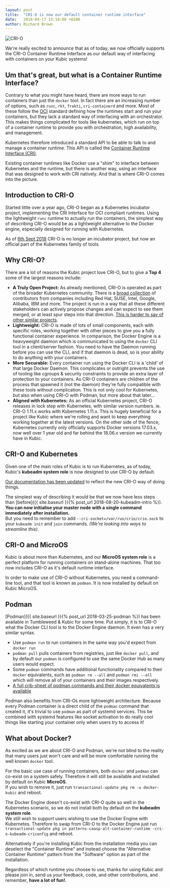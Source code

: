 ```yaml
---
layout: post
title:  "CRI-O is now our default container runtime interface"
date:   2018-09-17 15:18:00 +0200
author: Richard Brown
---
```


![CRI-O](/assets/images/criologo.svg)

We're really excited to announce that as of today, we now officially supports the CRI-O Container Runtime Interface as our default way of interfacing with containers on your Kubic systems!

## Um that's great, but what is a Container Runtime Interface?

Contrary to what you might have heard, there are more ways to run containers than just the `docker` tool. In fact there are an increasing number of options, such as `runc`, `rkt`, `frakti`, `cri-containerd` and more. Most of these follow the [OCI](https://www.opencontainers.org/) standard defining how the runtimes start and run your containers, but they lack a standard way of interfacing with an orchestrator. This makes things complicated for tools like kubernetes, which run on top of a container runtime to provide you with orchestration, high availability, and management.

Kubernetes therefore introduced a standard API to be able to talk to and manage a container runtime. This API is called the [Container Runtime Interface (CRI)](https://kubernetes.io/blog/2016/12/container-runtime-interface-cri-in-kubernetes/).

Existing container runtimes like Docker use a "shim" to interface between Kubernetes and the runtime, but there is another way, using an interface that was designed to work with CRI natively. And that is where CRI-O comes into the picture.

## Introduction to CRI-O

Started little over a year ago, CRI-O began as a Kubernetes incubator project, implementing the CRI Interface for OCI compliant runtimes. Using the lightweight `runc` runtime to actually run the containers, the simplest way of describing CRI-O would be as a lightweight alternative to the Docker engine, especially designed for running with Kubernetes.

As of [6th Sept 2018](https://twitter.com/fatherlinux/status/1037810496643244039) CRI-O is no longer an incubator project, but now an official part of the Kubernetes family of tools.

## Why CRI-O?

There are a lot of reasons the Kubic project love CRI-O, but to give a **Top 4** some of the largest reasons include:

- **A Truly Open Project:** As already mentioned, CRI-O is operated as part of the broader Kubernetes community. There is a [broad collection](https://github.com/kubernetes-sigs/cri-o/graphs/contributors) of contributors from companies including Red Hat, SUSE, Intel, Google, Alibaba, IBM and more. The project is run in a way that all these different stakeholders can actively propose changes and can expect to see them merged, or at least spur steps into that direction. [This is harder to say of other similar projects](https://github.com/moby/moby/pull/34319). 
- **Lightweight:** CRI-O is made of lots of small components, each with specific roles, working together with other pieces to give you a fully functional container experience. In comparison, the Docker Engine is a heavyweight daemon which is communicated to using the `docker` CLI tool in a client/server fashion. You need to have the Daemon running before you can use the CLI, and if that daemon is dead, so is your ability to do anything with your containers.
- **More Securable:** Every container run using the Docker CLI is a 'child' of that large Docker Daemon. This complicates or outright prevents the use of tooling like cgroups & security constraints to provide an extra layer of protection to your containers. As CRI-O containers are children of the process that spawned it (not the daemon) they're fully compatible with these tools without complication. This is not only cool for Kubernetes, but also when using CRI-O with Podman, but more about that later...
- **Aligned with Kubernetes:** As an official Kubernetes project, CRI-O releases in lock step with Kubernetes, with similar version numbers. ie. CRI-O 1.11.x works with Kubernetes 1.11.x. This is hugely beneficial for a project like Kubic where we're rolling and want to keep everything working together at the latest versions. On the other side of the fence, Kubernetes currently only officially supports Docker versions 17.03.x, now well over 1 year old and far behind the 18.06.x version we currently have in Kubic.

## CRI-O and Kubernetes

Given one of the main roles of Kubic is to run Kubernetes, as of today, Kubic's **kubeadm system role** is now designed to use CRI-O by default.

[Our documentation has been updated](https://en.opensuse.org/Kubic:kubeadm) to reflect the new CRI-O way of doing things.

The simplest way of describing it would be that we now have less steps than [before]({{ site.baseurl }}{% post_url 2018-08-20-kubeadm-intro %}).  
**You can now initialise your master node with a single command immediately after installation.**  
But you need to remember to add `--cri-socket=/var/run/crio/crio.sock` to your `kubeadm init` and `join` commands. *(We're looking into ways to streamline this)*. 

## CRI-O and MicroOS

Kubic is about more than Kubernetes, and our **MicroOS system role** is a perfect platform for running containers on stand-alone machines. That too now includes CRI-O as it's default runtime interface.

In order to make use of CRI-O without Kubernetes, you need a command-line tool, and that tool is known as `podman`. It is now installed by default on Kubic MicroOS.

## Podman

[Podman]({{ site.baseurl }}{% post_url 2018-03-25-podman %}) has been available in Tumbleweed & Kubic for some time. Put simply, it is to CRI-O what the Docker CLI tool is to the Docker Engine daemon. It even has a very similar syntax.

- Use `podman run` to run containers in the same way you'd expect from `docker run`
- `podman pull` pulls containers from registries, just like `docker pull`, and by default our `podman` is configured to use the same Docker Hub as many users would expect.
- Some `podman` commands have additional functionality compared to their `docker` equivalents, such as `podman rm --all` and `podman rmi --all` which will remove all of your containers and their images respectively.
- [A full crib-sheet of podman commands and their docker equivalents is available](https://github.com/containers/libpod/blob/master/transfer.md)

Podman also benefits from CRI-Os more lightweight architecture. Because every Podman container is a direct child of the `podman` command that created it, it's trivial to use `podman` as part of systemd services. This be combined with systemd features like socket activation to do really cool things like starting your container only when users try to access it!
 
## What about Docker?

As excited as we are about CRI-O and Podman, we're not blind to the reality that many users just won't care and will be more comfortable running the well known `docker` tool.

For the basic use case of running containers, both `docker` and `podman` can co-exist on a system safely. Therefore it will still be available and installed by default on Kubic **MicroOS**.  
If you wish to remove it, just run `transactional-update pkg rm -u docker-kubic` and reboot.

The Docker Engine doesn't co-exist with CRI-O quite so well in the Kubernetes scenario, so we do not install both by default on the **kubeadm system role**.  
We still wish to support users wishing to use the Docker Engine with Kubernetes. Therefore to swap from CRI-O to the Docker Engine just run `transactional-update pkg in patterns-caasp-alt-container-runtime -cri-o-kubeadm-criconfig` and reboot.

Alternatively if you're installing Kubic from the installation media you can deselect the "Container Runtime" and instead choose the "Alternative Container Runtime" pattern from the "Software" option as part of the installation.

Regardless of which runtime you choose to use, thanks for using Kubic and please join in, send us your feedback, code, and other contributions, and remember, **have a lot of fun!**.
